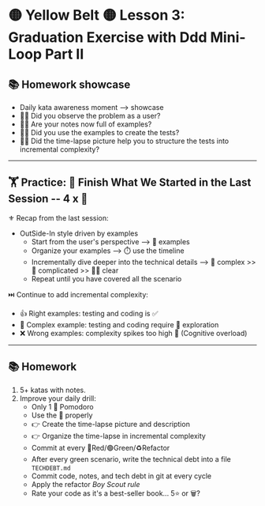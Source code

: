 # 🟡 Yellow Belt 🟡 Lesson 3: Graduation Exercise with Ddd Mini-Loop Part II

## 📚 Homework showcase

- Daily kata awareness moment --> showcase
- 🙋‍♂️ Did you observe the problem as a user?
- 🙋‍♂️ Are your notes now full of examples?
- 🙋‍♂️ Did you use the examples to create the tests?
- 🙋‍♂️ Did the time-lapse picture help you to structure the tests into incremental
  complexity?

---

## 🏋️ Practice: 🏁 Finish What We Started in the Last Session -- 4 x 🍅

⚜️ Recap from the last session:

- OutSide-In style driven by examples
  - Start from the user's perspective --> 📝 examples
  - Organize your examples --> ⏱️ use the timeline
  - Incrementally dive deeper into the technical details --> 🧪 complex >> 🤔
    complicated >> 👨‍💻 clear
  - Repeat until you have covered all the scenario

⏭️ Continue to add incremental complexity:

- 👍 Right examples: testing and coding is ✅
- 🧪 Complex example: testing and coding require 🔭 exploration
- ❌ Wrong examples: complexity spikes too high 🤯 (Cognitive overload)

---

## 📚 Homework

1. 5+ katas with notes.
2. Improve your daily drill:
   - Only 1 🍅 Pomodoro
   - Use the 📝 properly
   - 👉 Create the time-lapse picture and description
   - 👉 Organize the time-lapse in incremental complexity
   - Commit at every 🔴Red/🟢Green/♻️Refactor
   - After every green scenario, write the technical debt into a file
     `TECHDEBT.md`
   - Commit code, notes, and tech debt in git at every cycle
   - Apply the refactor _Boy Scout rule_
   - Rate your code as it's a best-seller book... 5⭐️ or 🗑️?
